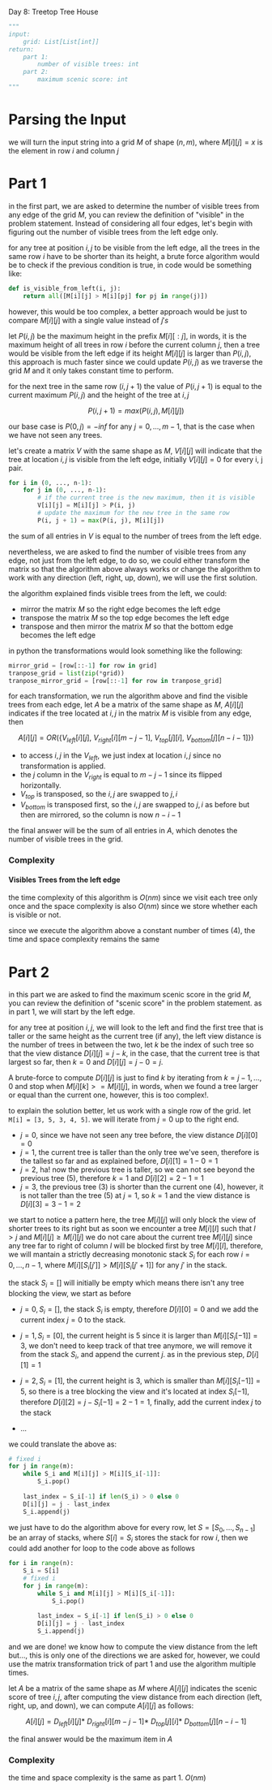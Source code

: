 Day 8: Treetop Tree House

```python
"""
input: 
    grid: List[List[int]]
return:
    part 1:
        number of visible trees: int
    part 2:
        maximum scenic score: int
"""
```

# Parsing the Input
we will turn the input string into a grid $M$ of shape $(n, m)$, where $M[i][j] = x$ is the element in row $i$ and column $j$


# Part 1
in the first part, we are asked to determine the number of visible trees from any edge of the grid $M$, you can review the definition of "visible" in the problem statement. Instead of considering all four edges, let's begin with figuring out the number of visible trees from the left edge only.

for any tree at position $i, j$ to be visible from the left edge, all the trees in the same row $i$ have to be shorter than its height, a brute force algorithm would be to check if the previous condition is true, in code would be something like:

```python
def is_visible_from_left(i, j):
    return all([M[i][j] > M[i][pj] for pj in range(j)])

```

however, this would be too complex, a better approach would be just to compare $M[i][j]$ with a single value instead of $j's$

let $P(i, j)$ be the maximum height in the prefix $M[i][: j]$, in words, it is the maximum height of all trees in row $i$ before the current column $j$, then a tree would be visible from the left edge if its height $M[i][j]$ is larger than $P(i, j)$, this approach is much faster since we could update $P(i, j)$ as we traverse the grid $M$ and it only takes constant time to perform.


for the next tree in the same row $(i, j + 1)$ the value of $P(i, j + 1)$ is equal to the current maximum $P(i, j)$ and the height of the tree at $i, j$

$$
P(i, j + 1) = max(P(i, j), M[i][j])
$$

our base case is $P(0, j)=-inf$ for any $j=0, ..., m-1$,  that is the case when we have not seen any trees.

let's create a matrix $V$ with the same shape as $M$, $V[i][j]$ will indicate that the tree at location $i, j$ is visible from the left edge, initially $V[i][j] = 0$ for every i, j pair.

```python
for i in (0, ..., n-1):
    for j in (0, ..., n-1):
        # if the current tree is the new maximum, then it is visible
        V[i][j] = M[i][j] > P(i, j)
        # update the maximum for the new tree in the same row
        P(i, j + 1) = max(P(i, j), M[i][j])

```

the sum of all entries in $V$ is equal to the number of trees from the left edge.


nevertheless, we are asked to find the number of visible trees from any edge, not just from the left edge, to do so, we could either transform the matrix so that the algorithm above always works or change the algorithm to work with any direction (left, right, up, down), we will use the first solution.

the algorithm explained finds visible trees from the left, we could:
-  mirror the matrix $M$ so the right edge becomes the left edge
- transpose the matrix $M$ so the top edge becomes the left edge
- transpose and then mirror the matrix $M$ so that the bottom edge becomes the left edge



in python the transformations would look something like the following:
```python
mirror_grid = [row[::-1] for row in grid]
tranpose_grid = list(zip(*grid))
tranpose_mirror_grid = [row[::-1] for row in tranpose_grid]
```

for each transformation, we run the algorithm above and find the visible trees from each edge, let $A$ be a matrix of the same shape as $M$, $A[i][j]$ indicates if the tree located at $i, j$ in the matrix $M$ is visible from any edge, then

$$
A[i][j] = OR(\{ V_{left}[i][j], \ V_{right}[i][m - j - 1], \ V_{top}[j][i], \ V_{bottom}[j][n - i - 1] \})
$$

- to access $i, j$ in the $V_{left}$, we just index at location $i, j$ since no transformation is applied. 
- the $j$ column in the $V_{right}$ is equal to $m-j-1$ since its flipped horizontally.
- $V_{top}$ is transposed, so the $i, j$ are swapped to $j, i$
- $V_{bottom}$ is transposed first, so the $i, j$ are swapped to $j, i$ as before but then are mirrored, so the column is now $n - i - 1$

the final answer will be the sum of all entries in $A$, which denotes the number of visible trees in the grid.


### Complexity
#### Visibles Trees from the left edge
the time complexity of this algorithm is $O(nm)$ since we visit each tree only once and the space complexity is also $O(nm)$ since we store whether each is visible or not. 

since we execute the algorithm above a constant number of times (4), the time and space complexity remains the same


# Part 2
in this part we are asked to find the maximum scenic score in the grid $M$, you can review the definition of "scenic score" in the problem statement. as in part 1, we will start by the left edge.

for any tree at position $i, j$, we will look to the left and find the first tree that is taller or the same height as the current tree (if any), the left view distance is the number of trees in between the two, let $k$ be the index of such tree so that the view distance $D[i][j] = j - k$, in the case, that the current tree is that largest so far, then $k = 0$ and $D[i][j] = j - 0 = j$.

A brute-force to compute $D[i][j]$ is just to find $k$ by iterating from $k=j-1, ..., 0$ and stop when $M[i][k] >= M[i][j]$, in words, when we found a tree larger or equal than the current one, however, this is too complex!.


to explain the solution better, let us work with a single row of the grid. let ```M[i] = [3, 5, 3, 4, 5]```. we will iterate from $j=0$ up to the right end.

- $j=0$, since we have not seen any tree before, the view distance $D[i][0]=0$
- $j=1$, the current tree is taller than the only tree we've seen, therefore is the tallest so far and as explained before, $D[i][1] = 1 - 0 = 1$
- $j=2$, ha! now the previous tree is taller, so we can not see beyond the previous tree (5), therefore $k=1$ and $D[i][2] = 2 - 1 = 1$
- $j=3$, the previous tree (3) is shorter than the current one (4), however, it is not taller than the tree (5) at $j=1$, so $k=1$ and the view distance is $D[i][3] = 3 - 1 = 2$ 


we start to notice a pattern here, the tree $M[i][j]$ will only block the view of shorter trees to its right but as soon we encounter a tree $M[i][l]$ such that $l > j$ and $M[i][j] \ge M[i][j]$ we do not care about the current tree $M[i][j]$
since any tree far to right of column $l$ will be blocked first by tree $M[i][l]$, therefore, we will mantain a strictly decreasing monotonic stack $S_i$ for each row $i=0, ..., n-1$, where $M[i][S_i[j']] > M[i][S_i[j' + 1]]$ for any $j'$ in the stack.


the stack $S_i=[]$ will initially be empty which means there isn't any tree blocking the view, we start as before

- $j=0, S_i=[]$, the stack $S_i$ is empty, therefore $D[i][0]=0$ and we add the current index $j=0$ to the stack.

- $j=1, S_i=[0]$, the current height is 5 since it is larger than $M[i][S_i[-1]]=3$, we don't need to keep track of that tree anymore, we will remove it from the stack $S_i$, and append the current $j$. as in the previous step, $D[i][1]=1$

- $j=2, S_i=[1]$, the current height is 3, which is smaller than $M[i][S_i[-1]]=5$, so there is a tree blocking the view and it's located at index $S_i[-1]$, therefore $D[i][2]=j - S_i[-1] = 2 - 1 = 1$, finally, add the current index $j$ to the stack
- ...

we could translate the above as:
```python
# fixed i
for j in range(m):
    while S_i and M[i][j] > M[i][S_i[-1]]:
        S_i.pop()
                    
    last_index = S_i[-1] if len(S_i) > 0 else 0
    D[i][j] = j - last_index
    S_i.append(j)
```

we just have to do the algorithm above for every row, let $S = [S_0, ..., S_{n-1}]$ be an array of stacks, where $S[i] = S_i$ stores the stack for row $i$, then we could add another for loop to the code above as follows

```python
for i in range(n):
    S_i = S[i]
    # fixed i
    for j in range(m):
        while S_i and M[i][j] > M[i][S_i[-1]]:
            S_i.pop()
                        
        last_index = S_i[-1] if len(S_i) > 0 else 0
        D[i][j] = j - last_index
        S_i.append(j)
```

and we are done! we know how to compute the view distance from the left but..., this is only one of the directions we are asked for, however, we could use the matrix transformation trick of part 1 and use the algorithm multiple times.


let $A$ be a matrix of the same shape as $M$ where $A[i][j]$ indicates the scenic score of tree $i, j$, after computing the view distance from each direction (left, right, up, and down), we can compute $A[i][j]$ as follows:

$$
A[i][j] = D_{left}[i][j] * \ D_{right}[i][m - j - 1] * \ D_{top}[j][i] * \ D_{bottom}[j][n - i - 1]
$$

the final answer would be the maximum item in $A$


### Complexity
the time and space complexity is the same as part 1. $O(nm)$


